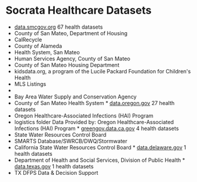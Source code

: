 
Socrata Healthcare Datasets
======================
* [data.smcgov.org](./socrata_markdown/data.smcgov.org.md) 67 health datasets
 * County of San Mateo, Department of Housing 
 * CalRecycle 
 * County of Alameda 
 * Health System, San Mateo 
 * Human Services Agency, County of San Mateo 
 * County of San Mateo Housing Department 
 * kidsdata.org, a program of the Lucile Packard Foundation for Children's Health 
 * MLS Listings 
 *  
 * Bay Area Water Supply and Conservation Agency 
 * County of San Mateo Health System * [data.oregon.gov](./socrata_markdown/data.oregon.gov.md) 27 health datasets
 * Oregon Healthcare-Associated Infections (HAI) Program 
 * logistics folder Data Provided by: Oregon Healthcare-Associated Infections (HAI) Program * [greengov.data.ca.gov](./socrata_markdown/greengov.data.ca.gov.md) 4 health datasets
 * State Water Resources Control Board 
 * SMARTS Database/SWRCB/DWQ/Stormwater 
 * California State Water Resources Control Board * [data.delaware.gov](./socrata_markdown/data.delaware.gov.md) 1 health datasets
 * Department of Health and Social Services, Division of Public Health * [data.texas.gov](./socrata_markdown/data.texas.gov.md) 1 health datasets
 * TX DFPS Data & Decision Support 